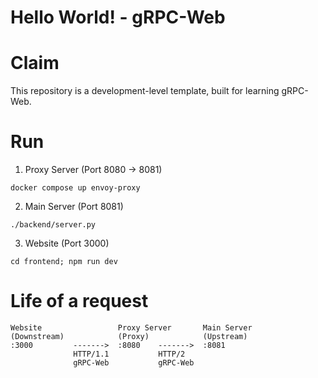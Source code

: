 # Hello World! - gRPC-Web

# Claim
This repository is a development-level template, built for learning gRPC-Web.

# Run
1. Proxy Server (Port 8080 -> 8081)
```
docker compose up envoy-proxy
```

2. Main Server (Port 8081)
```
./backend/server.py
```

3. Website (Port 3000)
```
cd frontend; npm run dev
```

# Life of a request
```
Website                 Proxy Server       Main Server
(Downstream)            (Proxy)            (Upstream)
:3000         ------->  :8080    ------->  :8081
              HTTP/1.1           HTTP/2
              gRPC-Web           gRPC-Web
```
